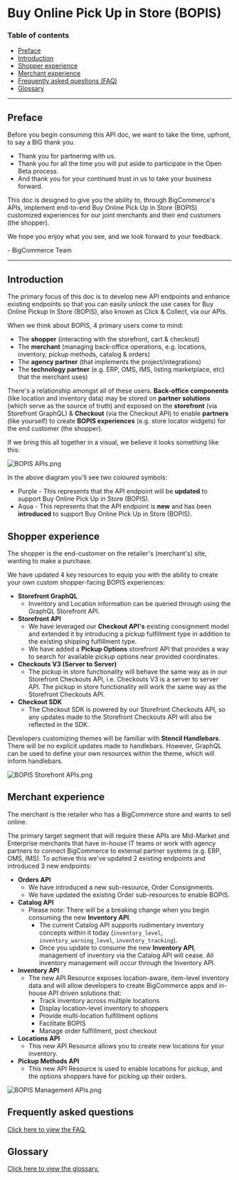 # Buy Online Pick Up in Store (BOPIS)

<div class="otp" id="no-index">

### Table of contents

- [Preface](#preface)
- [Introduction](#introduction)
- [Shopper experience](#shopper-experience)
- [Merchant experience](#merchant-experience)
- [Frequently asked questions (FAQ)](#frequently-asked-questions)
- [Glossary](#glossary)

</div>

---

## Preface

Before you begin consuming this API doc, we want to take the time, upfront, to say a BIG thank you.

- Thank you for partnering with us.
- Thank you for all the time you will put aside to participate in the Open Beta process.
- And thank you for your continued trust in us to take your business forward.

This doc is designed to give you the ability to, through BigCommerce's APIs, implement end-to-end Buy Online Pick Up in Store (BOPIS) customized experiences for our joint merchants and their end customers (the shopper).

We hope you enjoy what you see, and we look forward to your feedback.

\- BigCommerce Team 

---

## Introduction

The primary focus of this doc is to develop new API endpoints and enhance existing endpoints so that you can easily unlock the use cases for Buy Online Pickup In Store (BOPIS), also known as Click & Collect, via our APIs.

When we think about BOPIS, 4 primary users come to mind:

- The **shopper** (interacting with the storefront, cart & checkout)
- The **merchant** (managing back-office operations, e.g. locations, inventory, pickup methods, catalog & orders)
- The **agency partner** (that implements the project/integrations)
- The **technology partner** (e.g. ERP, OMS, IMS, listing marketplace, etc) that the merchant uses)

There's a relationship amongst all of these users. **Back-office components** (like location and inventory data) may be stored on **partner solutions** (which serve as the source of truth) and exposed on the **storefront** (via Storefront GraphQL) & **Checkout** (via the Checkout API) to enable **partners** (like yourself) to create **BOPIS experiences** (e.g. store locator widgets) for the end customer (the shopper).

If we bring this all together in a visual, we believe it looks something like this:

<!--  inline: true -->
![BOPIS APIs.png](https://storage.googleapis.com/bigcommerce-production-dev-center/images/BOPIS%20APIs.png)

In the above diagram you'll see two coloured symbols:

- Purple - This represents that the API endpoint will be **updated** to support Buy Online Pick Up in Store (BOPIS).
- Aqua - This represents that the API endpoint is **new** and has been **introduced** to support Buy Online Pick Up in Store (BOPIS).

## Shopper experience
The shopper is the end-customer on the retailer's (merchant's) site, wanting to make a purchase.

We have updated 4 key resources to equip you with the ability to create your own custom shopper-facing BOPIS experiences:

- **Storefront GraphQL**
  - Inventory and Location information can be queried through using the GraphQL Storefront API.
- **Storefront API**
  - We have leveraged our **Checkout API's** existing consignment model and extended it by introducing a pickup fulfillment type in addition to the existing shipping fulfillment type.
  - We have added a **Pickup Options** storefront API that provides a way to search for available pickup options near provided coordinates.
- **Checkouts V3 (Server to Server)**
  - The pickup in store functionality will behave the same way as in our Storefront Checkouts API, i.e. Checkouts V3 is a server to server API. The pickup in store functionality will work the same way as the Storefront Checkouts API. 
- **Checkout SDK**
  - The Checkout SDK is powered by our Storefront Checkouts API, so any updates made to the Storefront Checkouts API will also be reflected in the SDK.

Developers customizing themes will be familiar with **Stencil Handlebars**. There will be no explicit updates made to handlebars. However, GraphQL can be used to define your own resources within the theme, which will inform handlebars.

<!--  inline: true -->
![BOPIS Storefront APIs.png](https://storage.googleapis.com/bigcommerce-production-dev-center/images/BOPIS%20Storefront%20APIs.png)

## Merchant experience
The merchant is the retailer who has a BigCommerce store and wants to sell online.

The primary target segment that will require these APIs are Mid-Market and Enterprise merchants that have in-house IT teams or work with agency partners to connect BigCommerce to external partner systems (e.g. ERP, OMS, IMS). To achieve this we've updated 2 existing endpoints and introduced 3 new endpoints:

- **Orders API**
  - We have introduced a new sub-resource, Order Consignments.
  - We have updated the existing Order sub-resources to enable BOPIS.
- **Catalog API**
  - Please note: There will be a breaking change when you begin consuming the new **Inventory API**.
    - The current Catalog API supports rudimentary inventory concepts within it today (`inventory_level`, `inventory_warning_level`, `inventory_tracking`).
    - Once you update to consume the new **Inventory API**, management of inventory via the Catalog API will cease. All inventory management will occur through the Inventory API.
- **Inventory API**
  - The new API Resource exposes location-aware, item-level inventory data and will allow developers to create BigCommerce apps and in-house API driven solutions that:
    - Track inventory across multiple locations
    - Display location-level inventory to shoppers
    - Provide multi-location fulfillment options
    - Facilitate BOPIS
    - Manage order fulfillment, post checkout
- **Locations API**
    - This new API Resource allows you to create new locations for your inventory.
- **Pickup Methods API**
  - This new API Resource is used to enable locations for pickup, and the options shoppers have for picking up their orders.
<!--  inline: true -->
![BOPIS Management APIs.png](https://storage.googleapis.com/bigcommerce-production-dev-center/images/BOPIS%20Management%20APIs.png)



## Frequently asked questions

[Click here to view the FAQ.](/docs/additional-reading/faq.md)

## Glossary

[Click here to view the glossary.](https://bigcommerce.stoplight.io/docs/api-beta-buy-online-pick-up-in-store/api-docs/glossary)
